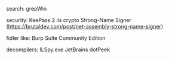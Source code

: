 search:
	grepWin

security:
	KeePass 2
	iis crypto
	Strong-Name Signer (https://brutaldev.com/post/net-assembly-strong-name-signer)
	
fidler like:
	Burp Suite Community Edition
	
decompilers:
	ILSpy.exe
	JetBrains dotPeek
